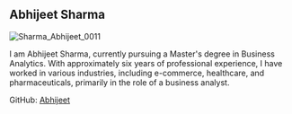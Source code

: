 ## Abhijeet Sharma

![Sharma_Abhijeet_0011](https://github.com/Abhi262626/Introduction/assets/103746095/702a3db6-5d19-4e65-baf0-c63ed02b6906)

I am Abhijeet Sharma, currently pursuing a Master's degree in Business Analytics. With approximately six years of professional experience, I have worked in various industries, including e-commerce, healthcare, and pharmaceuticals, primarily in the role of a business analyst.

GitHub:  [Abhijeet](https://github.com/Abhi262626)

 
